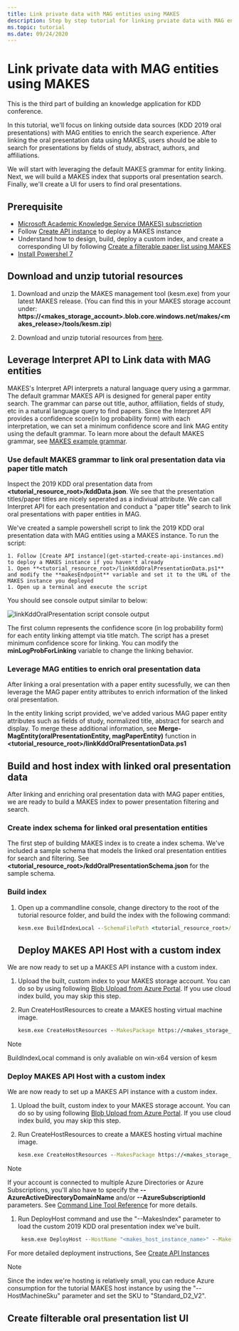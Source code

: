 ```yaml
---
title: Link private data with MAG entities using MAKES
description: Step by step tutorial for linking prviate data with MAG entities using MAKES
ms.topic: tutorial
ms.date: 09/24/2020
---
```


# Link private data with MAG entities using MAKES

This is the third part of building an knowledge application for KDD conference. 

In this tutorial, we'll focus on linking outside data sources (KDD 2019 oral presentations) with MAG entities to enrich the search experience. After linking the oral presentation data using MAKES, users should be able to search for presentations by fields of study, abstract, authors, and affiliations. 

We will start with leveraging the default MAKES grammar for entity linking. Next, we will build a MAKES index that supports oral presentation search. Finally, we'll create a UI for users to find oral presentations. 

## Prerequisite

- [Microsoft Academic Knowledge Service (MAKES) subscription](get-started-setup-provisioning.md)
- Follow [Create API instance](get-started-create-api-instances.md) to deploy a MAKES instance
- Understand how to design, build, deploy a custom index, and create a corresponding UI by following [Create a filterable paper list using MAKES](tutorial-conference-filterable-paperlist.md) 
- [Install Powershel 7](https://docs.microsoft.com/powershell/scripting/install/installing-powershell?view=powershell-7)

## Download and unzip tutorial resources

1. Download and unzip the MAKES management tool (kesm.exe) from your latest MAKES release.
    (You can find this in your MAKES storage account under:
    **https://<makes_storage_account>.blob.core.windows.net/makes/<makes_release>/tools/kesm.zip**)

1. Download and unzip tutorial resources from [here](TutorialResources.zip).


## Leverage Interpret API to Link data with MAG entities

MAKES's Interpret API interprets a natural language query using a garmmar. The default grammar MAKES API is designed for general paper entity search. The grammar can parse out title, author, affiliation, fields of study, etc in a natural language query to find papers. Since the Interpret API provides a confidence score(in log probability form) with each interpretation, we can set a minimum confidence score and link MAG entity using the default grammar. To learn more about the default MAKES grammar, see [MAKES example grammar](how-to-grammar.md#example-grammar).

### Use default MAKES grammar to link oral presentation data via paper title match

Inspect the 2019 KDD oral presentation data from **<tutorial_resource_root>/kddData.json**. We see that the presentation titles/paper titles are nicely seperated as a indiviual attribute. We can call Interpret API for each presentation and conduct a "paper title" search to link oral presentations with paper entities in MAG.

We've created a sample powershell script to link the 2019 KDD oral presentation data with MAG entities using a MAKES instance. To run the script:

    1. Follow [Create API instance](get-started-create-api-instances.md) to deploy a MAKES instance if you haven't already
    1. Open **<tutorial_resource_root>/linkKddOralPresentationData.ps1** and modify the **makesEndpoint** variable and set it to the URL of the MAKES instance you deployed
    1. Open up a terminal and execute the script

You should see console output similar to below:

![linkKddOralPresentation script console output]()

The first column represents the confidence score (in log probability form) for each entity linking attempt via title match. The script has a preset minimum confidence score for linking. You can modify the **minLogProbForLinking** variable to change the linking behavior.

### Leverage MAG entities to enrich oral presentation data

After linking a oral presentation with a paper entity sucessfully, we can then leverage the MAG paper entity attributes to enrich information of the linked oral presentation. 

In the entity linking script provided, we've added various MAG paper entity attributes such as fields of study, normalized title, abstract for search and display. To merge these additional information, see **Merge-MagEntity(oralPresentationEntity, magPaperEntity)** function in **<tutorial_resource_root>/linkKddOralPresentationData.ps1**

## Build and host index with linked oral presentation data

After linking and enriching oral presentation data with MAG paper entities, we are ready to build a MAKES index to power presentation filtering and search. 

### Create index schema for linked oral presentation entities

The first step of building MAKES index is to create a index schema. We've included a sample schema that models the linked oral presentation entities for search and filtering. See **<tutorial_resource_root>/kddOralPresentationSchema.json** for the sample schema.

### Build index

1. Open up a commandline console, change directory to the root of the tutorial resource folder, and build the index with the following command:

    ```cmd
    kesm.exe BuildIndexLocal --SchemaFilePath <tutorial_resource_root>/kddSchema.json --EntitiesFilePath kddData.json --OutputIndexFilePath <tutorial_resource_root>/kddpapers.kes --IndexDescription "Papers from KDD conference"
    ```
    ## Deploy MAKES API Host with a custom index

We are now ready to set up a MAKES API instance with a custom index.

1. Upload the built, custom index to your MAKES storage account. You can do so by using following [Blob Upload from Azure Portal](https://docs.microsoft.com/azure/storage/blobs/storage-quickstart-blobs-portal). If you use cloud index build, you may skip this step.

1. Run CreateHostResources to create a MAKES hosting virtual machine image.

    ```cmd
    kesm.exe CreateHostResources --MakesPackage https://<makes_storage_account_name>.blob.core.windows.net/makes/<makes_release_version> --HostResourceName <makes_host_resource_name>
    ```
>[!NOTE]
> BuildIndexLocal command is only avaliable on win-x64 version of kesm


### Deploy MAKES API Host with a custom index

We are now ready to set up a MAKES API instance with a custom index.

1. Upload the built, custom index to your MAKES storage account. You can do so by using following [Blob Upload from Azure Portal](https://docs.microsoft.com/azure/storage/blobs/storage-quickstart-blobs-portal). If you use cloud index build, you may skip this step.

1. Run CreateHostResources to create a MAKES hosting virtual machine image.

    ```cmd
    kesm.exe CreateHostResources --MakesPackage https://<makes_storage_account_name>.blob.core.windows.net/makes/<makes_release_version> --HostResourceName <makes_host_resource_name>
    ```

> [!NOTE]
> If your account is connected to multiple Azure Directories or Azure Subscriptions, you'll also have to specify the **--AzureActiveDirectoryDomainName** and/or **--AzureSubscriptionId** parameters. See [Command Line Tool Reference](reference-makes-command-line-tool.md#common-azure-authentication-parameters) for more details.

1. Run DeployHost command and use the "--MakesIndex" parameter to load the custom 2019 KDD oral presentation index we've built.

    ```cmd
     kesm.exe DeployHost --HostName "<makes_host_instance_name>" --MakesPackage "https://<makes_storage_account_name>.blob.core.windows.net/makes/<makes_release_version>/"  --MakesHostImageId "<id_from_previous_command_output>" --MakesIndex "<custom_index_url>"
    ```

For more detailed deployment instructions, See [Create API Instances](get-started-create-api-instances.md#create-makes-hosting-resources)

> [!NOTE]
> Since the index we're hosting is relatively small, you can reduce Azure consumption for the tutorial MAKES host instance by using the "--HostMachineSku" parameter and set the SKU to "Standard_D2_V2".


## Create filterable oral presentation list UI

